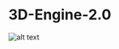 # 3D-Engine-2.0

![alt text](https://github.com/ShamsArfeen/3D-Engine-2.0/new/main/alucy.JPG?raw=true)
